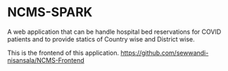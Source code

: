 # NCMS-SPARK
A web application that can be handle hospital bed reservations for COVID patients and to provide statics of Country wise and District wise.

This is the frontend of this application.
https://github.com/sewwandi-nisansala/NCMS-Frontend
